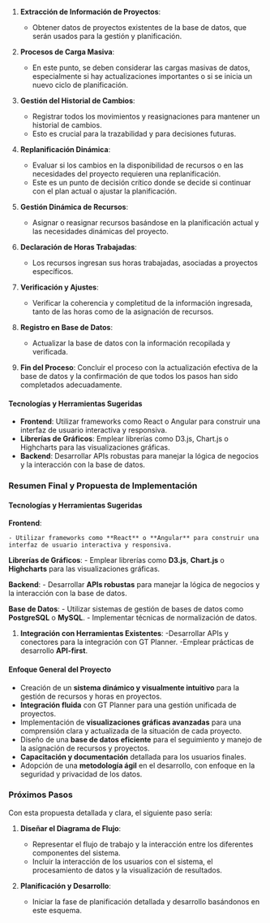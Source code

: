 1. **Extracción de Información de Proyectos**:
    
    - Obtener datos de proyectos existentes de la base de datos, que serán usados para la gestión y planificación.
2. **Procesos de Carga Masiva**:
    
    - En este punto, se deben considerar las cargas masivas de datos, especialmente si hay actualizaciones importantes o si se inicia un nuevo ciclo de planificación.
3. **Gestión del Historial de Cambios**:
    
    - Registrar todos los movimientos y reasignaciones para mantener un historial de cambios.
    - Esto es crucial para la trazabilidad y para decisiones futuras.
4. **Replanificación Dinámica**:
    
    - Evaluar si los cambios en la disponibilidad de recursos o en las necesidades del proyecto requieren una replanificación.
    - Este es un punto de decisión crítico donde se decide si continuar con el plan actual o ajustar la planificación.
5. **Gestión Dinámica de Recursos**:
    
    - Asignar o reasignar recursos basándose en la planificación actual y las necesidades dinámicas del proyecto.
6. **Declaración de Horas Trabajadas**:
    
    - Los recursos ingresan sus horas trabajadas, asociadas a proyectos específicos.
7. **Verificación y Ajustes**:
    
    - Verificar la coherencia y completitud de la información ingresada, tanto de las horas como de la asignación de recursos.
8. **Registro en Base de Datos**:
    
    - Actualizar la base de datos con la información recopilada y verificada.
9. **Fin del Proceso**: Concluir el proceso con la actualización efectiva de la base de datos y la confirmación de que todos los pasos han sido completados adecuadamente.

#### Tecnologías y Herramientas Sugeridas

- **Frontend**: Utilizar frameworks como React o Angular para construir una interfaz de usuario interactiva y responsiva.
- **Librerías de Gráficos**: Emplear librerías como D3.js, Chart.js o Highcharts para las visualizaciones gráficas.
- **Backend**: Desarrollar APIs robustas para manejar la lógica de negocios y la interacción con la base de datos.

### Resumen Final y Propuesta de Implementación

#### Tecnologías y Herramientas Sugeridas

**Frontend**:
    
    - Utilizar frameworks como **React** o **Angular** para construir una interfaz de usuario interactiva y responsiva.

**Librerías de Gráficos**:
    - Emplear librerías como **D3.js**, **Chart.js** o **Highcharts** para las visualizaciones gráficas.

**Backend**:
    - Desarrollar **APIs robustas** para manejar la lógica de negocios y la interacción con la base de datos.

**Base de Datos**:
    - Utilizar sistemas de gestión de bases de datos como **PostgreSQL** o **MySQL**.
    - Implementar técnicas de normalización de datos.

1. **Integración con Herramientas Existentes**:
	-Desarrollar APIs y conectores para la integración con GT Planner.
	-Emplear prácticas de desarrollo **API-first**.

#### Enfoque General del Proyecto

- Creación de un **sistema dinámico y visualmente intuitivo** para la gestión de recursos y horas en proyectos.
- **Integración fluida** con GT Planner para una gestión unificada de proyectos.
- Implementación de **visualizaciones gráficas avanzadas** para una comprensión clara y actualizada de la situación de cada proyecto.
- Diseño de una **base de datos eficiente** para el seguimiento y manejo de la asignación de recursos y proyectos.
- **Capacitación y documentación** detallada para los usuarios finales.
- Adopción de una **metodología ágil** en el desarrollo, con enfoque en la seguridad y privacidad de los datos.

### Próximos Pasos

Con esta propuesta detallada y clara, el siguiente paso sería:

1. **Diseñar el Diagrama de Flujo**:
    
    - Representar el flujo de trabajo y la interacción entre los diferentes componentes del sistema.
    - Incluir la interacción de los usuarios con el sistema, el procesamiento de datos y la visualización de resultados.
2. **Planificación y Desarrollo**:
    
    - Iniciar la fase de planificación detallada y desarrollo basándonos en este esquema.
